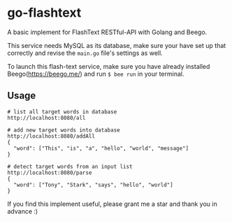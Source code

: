 # go-flashtext
A basic implement for FlashText RESTful-API with Golang and Beego.

This service needs MySQL as its database, make sure your have set up that correctly and revise the ```main.go``` file's settings as well.

To launch this flash-text service, make sure you have already installed Beego(https://beego.me/) and run ```$ bee run``` in your terminal.


## Usage

```
# list all target words in database
http://localhost:8080/all

# add new target words into database
http://localhost:8080/addAll
{
  "word": ["This", "is", "a", "hello", "world", "message"]
}

# detect target words from an input list
http://localhost:8080/parse
{
  "word": ["Tony", "Stark", "says", "hello", "world"]
}
```

If you find this implement useful, please grant me a star and thank you in advance :)
